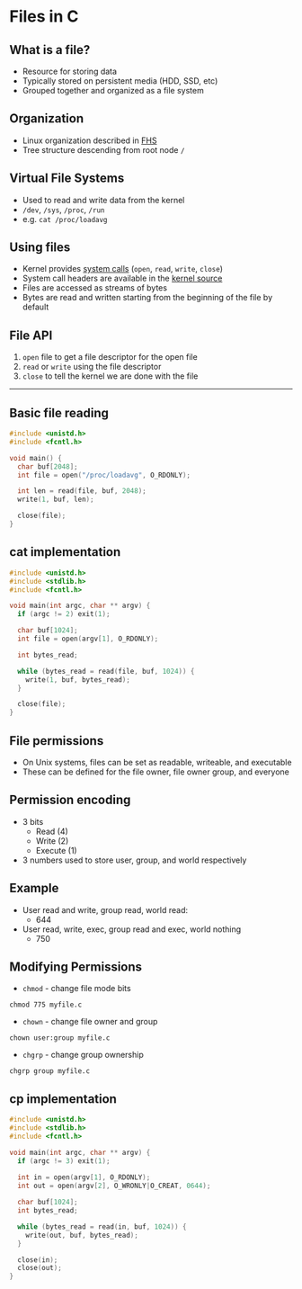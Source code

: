 Files in C
==========

What is a file?
---------------

- Resource for storing data
- Typically stored on persistent media (HDD, SSD, etc)
- Grouped together and organized as a file system

Organization
------------

- Linux organization described in [FHS](https://en.wikipedia.org/wiki/Filesystem_Hierarchy_Standard)
- Tree structure descending from root node `/`

Virtual File Systems
--------------------

- Used to read and write data from the kernel
- `/dev`, `/sys`, `/proc`, `/run`
- e.g. `cat /proc/loadavg`

Using files
-----------

- Kernel provides [system calls](https://github.com/torvalds/linux/blob/master/arch/x86/entry/syscalls/syscall_64.tbl) (`open`, `read`, `write`, `close`)
- System call headers are available in the [kernel source](https://github.com/torvalds/linux/blob/master/include/linux/syscalls.h)
- Files are accessed as streams of bytes
- Bytes are read and written starting from the beginning of the file by default

File API
--------

1. `open` file to get a file descriptor for the open file
2. `read` or `write` using the file descriptor
3. `close` to tell the kernel we are done with the file

---

Basic file reading
------------------

```c
#include <unistd.h>
#include <fcntl.h>

void main() {
  char buf[2048];
  int file = open("/proc/loadavg", O_RDONLY);

  int len = read(file, buf, 2048);
  write(1, buf, len);

  close(file);
}
```

cat implementation
------------------

```c
#include <unistd.h>
#include <stdlib.h>
#include <fcntl.h>

void main(int argc, char ** argv) {
  if (argc != 2) exit(1);

  char buf[1024];
  int file = open(argv[1], O_RDONLY);

  int bytes_read;

  while (bytes_read = read(file, buf, 1024)) {
    write(1, buf, bytes_read);
  }

  close(file);
}
```

File permissions
----------------

- On Unix systems, files can be set as readable, writeable, and executable
- These can be defined for the file owner, file owner group, and everyone

Permission encoding
-------------------

- 3 bits
    - Read (4)
    - Write (2)
    - Execute (1)
- 3 numbers used to store user, group, and world respectively

Example
-------

- User read and write, group read, world read:
    - 644
- User read, write, exec, group read and exec, world nothing
    - 750

Modifying Permissions
---------------------

- `chmod` - change file mode bits

```
chmod 775 myfile.c
```

- `chown` - change file owner and group

```
chown user:group myfile.c
```

- `chgrp` - change group ownership

```
chgrp group myfile.c
```

cp implementation
-----------------

```c
#include <unistd.h>
#include <stdlib.h>
#include <fcntl.h>

void main(int argc, char ** argv) {
  if (argc != 3) exit(1);
  
  int in = open(argv[1], O_RDONLY);
  int out = open(argv[2], O_WRONLY|O_CREAT, 0644);

  char buf[1024];
  int bytes_read;

  while (bytes_read = read(in, buf, 1024)) {
    write(out, buf, bytes_read);
  }

  close(in);
  close(out);
}
```

